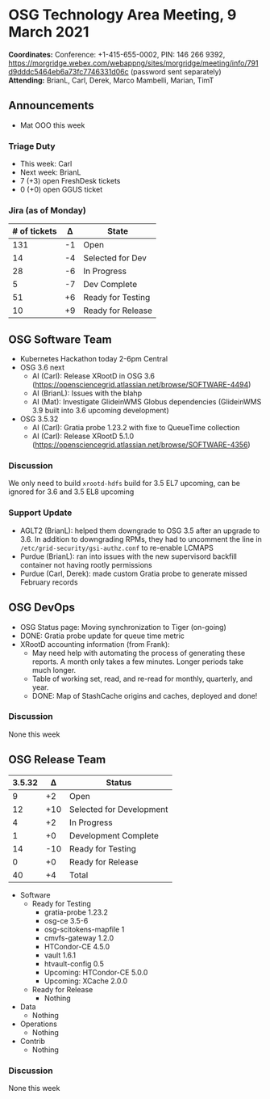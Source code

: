# OSG Technology Area Meeting,  9 March 2021

**Coordinates:** Conference: +1-415-655-0002, PIN: 146 266 9392, <https://morgridge.webex.com/webappng/sites/morgridge/meeting/info/791d9dddc5464eb6a73fc7746331d06c> (password sent separately)  
**Attending:** BrianL, Carl, Derek, Marco Mambelli, Marian, TimT


## Announcements

-   Mat OOO this week


### Triage Duty

-   This week: Carl
-   Next week: BrianL
-   7 (+3) open FreshDesk tickets
-   0 (+0) open GGUS ticket


### Jira (as of Monday)

| # of tickets | &Delta; | State             |
|------------ |------- |----------------- |
| 131          | -1      | Open              |
| 14           | -4      | Selected for Dev  |
| 28           | -6      | In Progress       |
| 5            | -7      | Dev Complete      |
| 51           | +6      | Ready for Testing |
| 10           | +9      | Ready for Release |


## OSG Software Team

-   Kubernetes Hackathon today 2-6pm Central
-   OSG 3.6 next  
    -   AI (Carl): Release XRootD in OSG 3.6 (<https://opensciencegrid.atlassian.net/browse/SOFTWARE-4494>)
    -   AI (BrianL): Issues with the blahp
    -   AI (Mat): Investigate GlideinWMS Globus dependencies (GlideinWMS 3.9 built into 3.6 upcoming development)
-   OSG 3.5.32  
    -   AI (Carl): Gratia probe 1.23.2 with fixe to QueueTime collection
    -   AI (Carl): Release XRootD 5.1.0 (<https://opensciencegrid.atlassian.net/browse/SOFTWARE-4356>)


### Discussion

We only need to build `xrootd-hdfs` build for 3.5 EL7 upcoming, can be ignored for 3.6 and 3.5 EL8 upcoming


### Support Update

-   AGLT2 (BrianL): helped them downgrade to OSG 3.5 after an upgrade to 3.6. In addition to downgrading RPMs, they had to uncomment the line in `/etc/grid-security/gsi-authz.conf` to re-enable LCMAPS
-   Purdue (BrianL): ran into issues with the new supervisord backfill container not having rootly permissions
-   Purdue (Carl, Derek): made custom Gratia probe to generate missed February records


## OSG DevOps

-   OSG Status page: Moving synchronization to Tiger (on-going)
-   DONE: Gratia probe update for queue time metric
-   XRootD accounting information (from Frank):  
    -   May need help with automating the process of generating these reports.  A month only takes a few minutes.  Longer periods take much longer.
    -   Table of working set, read, and re-read for monthly, quarterly, and year.
    -   DONE: Map of StashCache origins and caches, deployed and done!


### Discussion

None this week  


## OSG Release Team

| 3.5.32 | &Delta; | Status                   |
| ------ | ------- | ------------------------ |
| 9      | +2      | Open                     |
| 12     | +10     | Selected for Development |
| 4      | +2      | In Progress              |
| 1      | +0      | Development Complete     |
| 14     | -10     | Ready for Testing        |
| 0      | +0      | Ready for Release        |
| 40     | +4      | Total                    |

-   Software  
    -   Ready for Testing  
        -   gratia-probe 1.23.2
        -   osg-ce 3.5-6
        -   osg-scitokens-mapfile 1
        -   cmvfs-gateway 1.2.0
        -   HTCondor-CE 4.5.0
        -   vault 1.6.1
        -   htvault-config 0.5
        -   Upcoming: HTCondor-CE 5.0.0
        -   Upcoming: XCache 2.0.0
    -   Ready for Release  
        -   Nothing
-   Data  
    -   Nothing
-   Operations  
    -   Nothing
-   Contrib  
    -   Nothing


### Discussion

None this week
